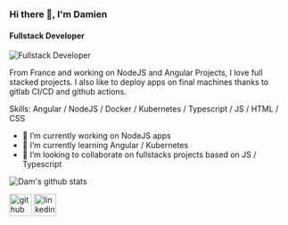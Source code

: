 ### Hi there 👋, I'm Damien

#### Fullstack Developer

![Fullstack Developer](https://www.zielcommerce.com/blog/wp-content/uploads/2020/04/angular-vs-nodejs.png)

From France and working on NodeJS and Angular Projects, I love full stacked projects.
I also like to deploy apps on final machines thanks to gitlab CI/CD and github actions.

Skills: Angular / NodeJS / Docker / Kubernetes / Typescript / JS / HTML / CSS

- 🔭 I’m currently working on NodeJS apps
- 🌱 I’m currently learning Angular / Kubernetes
- 👯 I’m looking to collaborate on fullstacks projects based on JS / Typescript

![Dam's github stats](https://github-readme-stats.vercel.app/api?username=RdDams&theme=dark&show_icons=true)

[<img src='https://cdn.jsdelivr.net/npm/simple-icons@3.0.1/icons/github.svg' alt='github' height='40'>](https://github.com/RdDams) [<img src='https://cdn.jsdelivr.net/npm/simple-icons@3.0.1/icons/linkedin.svg' alt='linkedin' height='40'>](https://www.linkedin.com/in/damien-remaud-0a12b4a5/)
